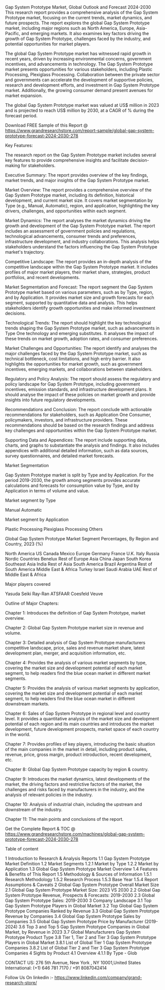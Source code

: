 Gap System Prototype Market, Global Outlook and Forecast 2024-2030
This research report provides a comprehensive analysis of the Gap System Prototype market, focusing on the current trends, market dynamics, and future prospects. The report explores the global Gap System Prototype market, including major regions such as North America, Europe, Asia-Pacific, and emerging markets. It also examines key factors driving the growth of Gap System Prototype, challenges faced by the industry, and potential opportunities for market players.

The global Gap System Prototype market has witnessed rapid growth in recent years, driven by increasing environmental concerns, government incentives, and advancements in technology. The Gap System Prototype market presents opportunities for various stakeholders, including Plastic Processing, Plexiglass Processing. Collaboration between the private sector and governments can accelerate the development of supportive policies, research and development efforts, and investment in Gap System Prototype market. Additionally, the growing consumer demand present avenues for market expansion.

The global Gap System Prototype market was valued at US$ million in 2023 and is projected to reach US$ million by 2030, at a CAGR of % during the forecast period.

Download FREE Sample of this Report @ https://www.grandresearchstore.com/report-sample/global-gap-system-prototype-forecast-2024-2030-278


Key Features:

The research report on the Gap System Prototype market includes several key features to provide comprehensive insights and facilitate decision-making for stakeholders.

Executive Summary: The report provides overview of the key findings, market trends, and major insights of the Gap System Prototype market.

Market Overview: The report provides a comprehensive overview of the Gap System Prototype market, including its definition, historical development, and current market size. It covers market segmentation by Type (e.g., Manual, Automatic), region, and application, highlighting the key drivers, challenges, and opportunities within each segment.

Market Dynamics: The report analyses the market dynamics driving the growth and development of the Gap System Prototype market. The report includes an assessment of government policies and regulations, technological advancements, consumer trends and preferences, infrastructure development, and industry collaborations. This analysis helps stakeholders understand the factors influencing the Gap System Prototype market's trajectory.

Competitive Landscape: The report provides an in-depth analysis of the competitive landscape within the Gap System Prototype market. It includes profiles of major market players, their market share, strategies, product portfolios, and recent developments.

Market Segmentation and Forecast: The report segment the Gap System Prototype market based on various parameters, such as by Type, region, and by Application. It provides market size and growth forecasts for each segment, supported by quantitative data and analysis. This helps stakeholders identify growth opportunities and make informed investment decisions.

Technological Trends: The report should highlight the key technological trends shaping the Gap System Prototype market, such as advancements in Type One technology and emerging substitutes. It analyses the impact of these trends on market growth, adoption rates, and consumer preferences.

Market Challenges and Opportunities: The report identify and analyses the major challenges faced by the Gap System Prototype market, such as technical bottleneck, cost limitations, and high entry barrier. It also highlights the opportunities for market growth, such as government incentives, emerging markets, and collaborations between stakeholders.

Regulatory and Policy Analysis: The report should assess the regulatory and policy landscape for Gap System Prototype, including government incentives, emission standards, and infrastructure development plans. It should analyse the impact of these policies on market growth and provide insights into future regulatory developments.

Recommendations and Conclusion: The report conclude with actionable recommendations for stakeholders, such as Application One Consumer, policymakers, investors, and infrastructure providers. These recommendations should be based on the research findings and address key challenges and opportunities within the Gap System Prototype market.

Supporting Data and Appendices: The report include supporting data, charts, and graphs to substantiate the analysis and findings. It also includes appendices with additional detailed information, such as data sources, survey questionnaires, and detailed market forecasts.

Market Segmentation

Gap System Prototype market is split by Type and by Application. For the period 2019-2030, the growth among segments provides accurate calculations and forecasts for consumption value by Type, and by Application in terms of volume and value.



Market segment by Type



Manual
Automatic


Market segment by Application



Plastic Processing
Plexiglass Processing
Others


Global Gap System Prototype Market Segment Percentages, By Region and Country, 2023 (%)



North America
US
Canada
Mexico
Europe
Germany
France
U.K.
Italy
Russia
Nordic Countries
Benelux
Rest of Europe
Asia
China
Japan
South Korea
Southeast Asia
India
Rest of Asia
South America
Brazil
Argentina
Rest of South America
Middle East & Africa
Turkey
Israel
Saudi Arabia
UAE
Rest of Middle East & Africa


Major players covered



Yasuda Seiki
Ray-Ran
ATSFAAR
Coesfeld
Veuve


Outline of Major Chapters:

Chapter 1: Introduces the definition of Gap System Prototype, market overview.

Chapter 2: Global Gap System Prototype market size in revenue and volume.

Chapter 3: Detailed analysis of Gap System Prototype manufacturers competitive landscape, price, sales and revenue market share, latest development plan, merger, and acquisition information, etc.

Chapter 4: Provides the analysis of various market segments by type, covering the market size and development potential of each market segment, to help readers find the blue ocean market in different market segments.

Chapter 5: Provides the analysis of various market segments by application, covering the market size and development potential of each market segment, to help readers find the blue ocean market in different downstream markets.

Chapter 6: Sales of Gap System Prototype in regional level and country level. It provides a quantitative analysis of the market size and development potential of each region and its main countries and introduces the market development, future development prospects, market space of each country in the world.

Chapter 7: Provides profiles of key players, introducing the basic situation of the main companies in the market in detail, including product sales, revenue, price, gross margin, product introduction, recent development, etc.

Chapter 8: Global Gap System Prototype capacity by region & country.

Chapter 9: Introduces the market dynamics, latest developments of the market, the driving factors and restrictive factors of the market, the challenges and risks faced by manufacturers in the industry, and the analysis of relevant policies in the industry.

Chapter 10: Analysis of industrial chain, including the upstream and downstream of the industry.

Chapter 11: The main points and conclusions of the report.

Get the Complete Report & TOC @ https://www.grandresearchstore.com/machines/global-gap-system-prototype-forecast-2024-2030-278

Table of content

1 Introduction to Research & Analysis Reports
1.1 Gap System Prototype Market Definition
1.2 Market Segments
1.2.1 Market by Type
1.2.2 Market by Application
1.3 Global Gap System Prototype Market Overview
1.4 Features & Benefits of This Report
1.5 Methodology & Sources of Information
1.5.1 Research Methodology
1.5.2 Research Process
1.5.3 Base Year
1.5.4 Report Assumptions & Caveats
2 Global Gap System Prototype Overall Market Size
2.1 Global Gap System Prototype Market Size: 2023 VS 2030
2.2 Global Gap System Prototype Revenue, Prospects & Forecasts: 2019-2030
2.3 Global Gap System Prototype Sales: 2019-2030
3 Company Landscape
3.1 Top Gap System Prototype Players in Global Market
3.2 Top Global Gap System Prototype Companies Ranked by Revenue
3.3 Global Gap System Prototype Revenue by Companies
3.4 Global Gap System Prototype Sales by Companies
3.5 Global Gap System Prototype Price by Manufacturer (2019-2024)
3.6 Top 3 and Top 5 Gap System Prototype Companies in Global Market, by Revenue in 2023
3.7 Global Manufacturers Gap System Prototype Product Type
3.8 Tier 1, Tier 2 and Tier 3 Gap System Prototype Players in Global Market
3.8.1 List of Global Tier 1 Gap System Prototype Companies
3.8.2 List of Global Tier 2 and Tier 3 Gap System Prototype Companies
4 Sights by Product
4.1 Overview
4.1.1 By Type - Glob

CONTACT US:
276 5th Avenue, New York , NY 10001,United States
International: (+1) 646 781 7170 / +91 8087042414

Follow Us On linkedin :- https://www.linkedin.com/company/grand-research-store/
